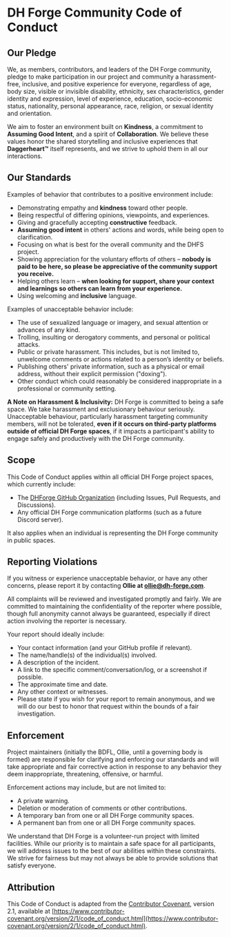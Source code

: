 # DH Forge Community Code of Conduct

## Our Pledge

We, as members, contributors, and leaders of the DH Forge community, pledge to make participation in our project and community a harassment-free, inclusive, and positive experience for everyone, regardless of age, body size, visible or invisible disability, ethnicity, sex characteristics, gender identity and expression, level of experience, education, socio-economic status, nationality, personal appearance, race, religion, or sexual identity and orientation.

We aim to foster an environment built on **Kindness**, a commitment to **Assuming Good Intent**, and a spirit of **Collaboration**. We believe these values honor the shared storytelling and inclusive experiences that **Daggerheart™** itself represents, and we strive to uphold them in all our interactions.

## Our Standards

Examples of behavior that contributes to a positive environment include:

- Demonstrating empathy and **kindness** toward other people.
- Being respectful of differing opinions, viewpoints, and experiences.
- Giving and gracefully accepting **constructive** feedback.
- **Assuming good intent** in others' actions and words, while being open to clarification.
- Focusing on what is best for the overall community and the DHFS project.
- Showing appreciation for the voluntary efforts of others – **nobody is paid to be here, so please be appreciative of the community support you receive.**
- Helping others learn – **when looking for support, share your context and learnings so others can learn from your experience.**
- Using welcoming and **inclusive** language.

Examples of unacceptable behavior include:

- The use of sexualized language or imagery, and sexual attention or advances of any kind.
- Trolling, insulting or derogatory comments, and personal or political attacks.
- Public or private harassment. This includes, but is not limited to, unwelcome comments or actions related to a person’s identity or beliefs.
- Publishing others' private information, such as a physical or email address, without their explicit permission ("doxing").
- Other conduct which could reasonably be considered inappropriate in a professional or community setting.

**A Note on Harassment & Inclusivity:** DH Forge is committed to being a safe space. We take harassment and exclusionary behaviour seriously. Unacceptable behaviour, particularly harassment targeting community members, will not be tolerated, **even if it occurs on third-party platforms outside of official DH Forge spaces**, if it impacts a participant's ability to engage safely and productively with the DH Forge community.

## Scope

This Code of Conduct applies within all official DH Forge project spaces, which currently include:

- The [DHForge GitHub Organization](https://www.google.com/search?q=https://github.com/DH-Forge) (including Issues, Pull Requests, and Discussions).
- Any official DH Forge communication platforms (such as a future Discord server).

It also applies when an individual is representing the DH Forge community in public spaces.

## Reporting Violations

If you witness or experience unacceptable behavior, or have any other concerns, please report it by contacting **Ollie at ollie@dh-forge.com**.

All complaints will be reviewed and investigated promptly and fairly. We are committed to maintaining the confidentiality of the reporter where possible, though full anonymity cannot always be guaranteed, especially if direct action involving the reporter is necessary.

Your report should ideally include:

- Your contact information (and your GitHub profile if relevant).
- The name/handle(s) of the individual(s) involved.
- A description of the incident.
- A link to the specific comment/conversation/log, or a screenshot if possible.
- The approximate time and date.
- Any other context or witnesses.
- Please state if you wish for your report to remain anonymous, and we will do our best to honor that request within the bounds of a fair investigation.

## Enforcement

Project maintainers (initially the BDFL, Ollie, until a governing body is formed) are responsible for clarifying and enforcing our standards and will take appropriate and fair corrective action in response to any behavior they deem inappropriate, threatening, offensive, or harmful.

Enforcement actions may include, but are not limited to:

- A private warning.
- Deletion or moderation of comments or other contributions.
- A temporary ban from one or all DH Forge community spaces.
- A permanent ban from one or all DH Forge community spaces.

We understand that DH Forge is a volunteer-run project with limited facilities. While our priority is to maintain a safe space for all participants, we will address issues to the best of our abilities within these constraints. We strive for fairness but may not always be able to provide solutions that satisfy everyone.

## Attribution

This Code of Conduct is adapted from the [Contributor Covenant](https://www.contributor-covenant.org), version 2.1, available at [https://www.contributor-covenant.org/version/2/1/code_of_conduct.html](https://www.contributor-covenant.org/version/2/1/code_of_conduct.html).
